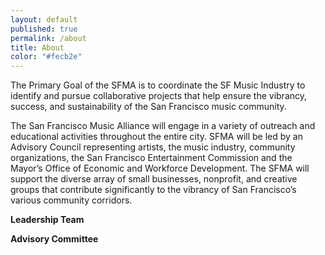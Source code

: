 ```yaml
---
layout: default
published: true
permalink: /about
title: About
color: "#fecb2e"
---
```


The Primary Goal of the SFMA is to coordinate the SF Music Industry to identify and pursue
collaborative projects that help ensure the vibrancy, success, and sustainability of the San
Francisco music community.

The San Francisco Music Alliance will engage in a variety of outreach and educational activities
throughout the entire city. SFMA will be led by an Advisory Council representing artists, the
music industry, community organizations, the San Francisco Entertainment Commission and the
Mayor’s Office of Economic and Workforce Development. The SFMA will support the diverse array of small businesses, nonprofit, and creative groups that contribute significantly to the vibrancy of San Francisco’s various community corridors.

__Leadership Team__

__Advisory Committee__
